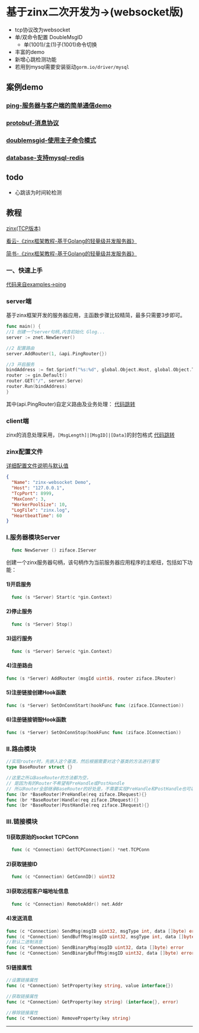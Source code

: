 # 基于zinx二次开发为->(websocket版)

- tcp协议改为websocket
- 单/双命令配置 DoubleMsgID
  - 单(1001)/主(1)子(1001)命令切换
- 丰富的demo
- 新增心跳检测功能
- 若用到mysql需要安装驱动`gorm.io/driver/mysql`

## 案例demo

### [ping-服务器与客户端的简单通信demo](https://github.com/sun-fight/zinx-websocket/tree/master/examples/ping)
### [protobuf-消息协议](https://github.com/sun-fight/zinx-websocket/tree/master/examples/protobuf)
### [doublemsgid-使用主子命令模式](https://github.com/sun-fight/zinx-websocket/tree/master/examples/doublemsgid)
### [database-支持mysql-redis](https://github.com/sun-fight/zinx-websocket/tree/master/examples/database)

## todo
- 心跳该为时间轮检测


## 教程
[zinx(TCP版本)](https://github.com/aceld/zinx)

[看云-《zinx框架教程-基于Golang的轻量级并发服务器》](https://www.kancloud.cn/aceld/zinx)

[简书-《zinx框架教程-基于Golang的轻量级并发服务器》](https://www.jianshu.com/p/23d07c0a28e5)

### 一、快速上手

[代码来自examples->ping](https://github.com/sun-fight/zinx-websocket/tree/master/examples/ping)

### server端

基于zinx框架开发的服务器应用，主函数步骤比较精简，最多只需要3步即可。

```go
func main() {
//1 创建一个server句柄,内含初始化 Glog...
server := znet.NewServer()

//2 配置路由
server.AddRouter(1, &api.PingRouter{})

//3 开启服务
bindAddress := fmt.Sprintf("%s:%d", global.Object.Host, global.Object.TCPPort)
router := gin.Default()
router.GET("/", server.Serve)
router.Run(bindAddress)
}
```

其中(api.PingRouter)自定义路由及业务处理：
[代码跳转](https://github.com/sun-fight/zinx-websocket/blob/master/examples/ping/server/api/ping.go)

### client端

zinx的消息处理采用，`[MsgLength]|[MsgID]|[Data]`的封包格式
[代码跳转](https://github.com/sun-fight/zinx-websocket/blob/master/examples/ping/client/main.go)

### zinx配置文件

[详细配置文件说明与默认值](https://github.com/sun-fight/zinx-websocket/blob/master/global/globalobj.go)

```json
{
  "Name": "zinx-websocket Demo",
  "Host": "127.0.0.1",
  "TcpPort": 8999,
  "MaxConn": 3,
  "WorkerPoolSize": 10,
  "LogFile": "zinx.log",
  "HeartbeatTime": 60
}
```

### I.服务器模块Server

```go
  func NewServer () ziface.IServer 
```

创建一个zinx服务器句柄，该句柄作为当前服务器应用程序的主枢纽，包括如下功能：

#### 1)开启服务

```go
  func (s *Server) Start(c *gin.Context)
```

#### 2)停止服务

```go
  func (s *Server) Stop()
```

#### 3)运行服务

```go
  func (s *Server) Serve(c *gin.Context)
```

#### 4)注册路由

```go
func (s *Server) AddRouter (msgId uint16, router ziface.IRouter) 
```

#### 5)注册链接创建Hook函数

```go
func (s *Server) SetOnConnStart(hookFunc func (ziface.IConnection))
```

#### 6)注册链接销毁Hook函数

```go
func (s *Server) SetOnConnStop(hookFunc func (ziface.IConnection))
```

### II.路由模块

```go
//实现router时，先嵌入这个基类，然后根据需要对这个基类的方法进行重写
type BaseRouter struct {}

//这里之所以BaseRouter的方法都为空，
// 是因为有的Router不希望有PreHandle或PostHandle
// 所以Router全部继承BaseRouter的好处是，不需要实现PreHandle和PostHandle也可以实例化
func (br *BaseRouter)PreHandle(req ziface.IRequest){}
func (br *BaseRouter)Handle(req ziface.IRequest){}
func (br *BaseRouter)PostHandle(req ziface.IRequest){}
```

### III.链接模块

#### 1)获取原始的socket TCPConn

```go
  func (c *Connection) GetTCPConnection() *net.TCPConn 
```

#### 2)获取链接ID

```go
  func (c *Connection) GetConnID() uint32 
```

#### 3)获取远程客户端地址信息

```go
  func (c *Connection) RemoteAddr() net.Addr 
```

#### 4)发送消息

```go
func (c *Connection) SendMsg(msgID uint32, msgType int, data []byte) error
func (c *Connection) SendBuffMsg(msgID uint32, msgType int, data []byte) error
//默认二进制消息
func (c *Connection) SendBinaryMsg(msgID uint32, data []byte) error
func (c *Connection) SendBinaryBuffMsg(msgID uint32, data []byte) error
```

#### 5)链接属性

```go
//设置链接属性
func (c *Connection) SetProperty(key string, value interface{})

//获取链接属性
func (c *Connection) GetProperty(key string) (interface{}, error)

//移除链接属性
func (c *Connection) RemoveProperty(key string) 
```

---